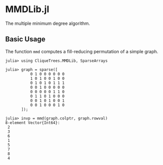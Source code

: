 # MMDLib.jl

The multiple minimum degree algorithm.

## Basic Usage

The function `mmd` computes a fill-reducing permutation of a simple graph.

```julia-repl
julia> using CliqueTrees.MMDLib, SparseArrays

julia> graph = sparse([
           0 1 0 0 0 0 0 0
           1 0 1 0 0 1 0 0
           0 1 0 1 0 1 1 1
           0 0 1 0 0 0 0 0
           0 0 0 0 0 1 1 0
           0 1 1 0 1 0 0 0
           0 0 1 0 1 0 0 1
           0 0 1 0 0 0 1 0
       ]);

julia> invp = mmd(graph.colptr, graph.rowval)
8-element Vector{Int64}:
 2
 3
 6
 1
 5
 7
 8
 4
```
